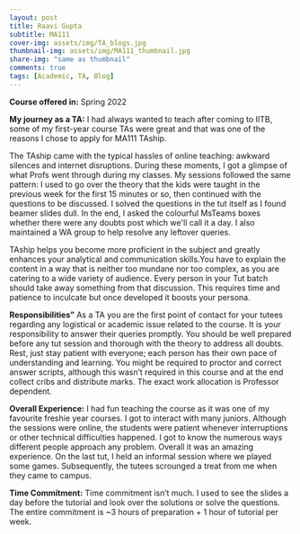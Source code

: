```yaml
---
layout: post
title: Raavi Gupta
subtitle: MA111
cover-img: assets/img/TA_blogs.jpg
thumbnail-img: assets/img/MA111_thumbnail.jpg
share-img: "same as thumbnail"
comments: true
tags: [Academic, TA, Blog]
---
```



**Course offered in:**
Spring 2022 


**My journey as a TA:**
I had always wanted to teach after coming to IITB, some of my first-year course TAs were great and that was one of the reasons I chose to apply for MA111 TAship.


The TAship came with the typical hassles of online teaching: awkward silences and internet disruptions. During these moments, I got a glimpse of what Profs went through during my classes. My sessions followed the same pattern: I used to go over the theory that the kids were taught in the previous week for the first 15 minutes or so, then continued with the questions to be discussed.
I solved the questions in the tut itself as I found beamer slides dull. In the end, I asked the colourful MsTeams boxes whether there were any doubts post which we'll call it a day. I also maintained a WA group to help resolve any leftover queries.


TAship helps you become more proficient in the subject and greatly enhances your analytical and communication skills.You have to explain the content in a way that is neither too mundane nor too complex, as you are catering to a wide variety of audience. Every person in your Tut batch should take away something from that discussion. This requires time and patience to inculcate but once developed it boosts your persona.


**Responsibilities”**
As a TA you are the first point of contact for your tutees regarding any logistical or academic issue related to the course. It is your responsibility to answer their queries promptly. You should be well prepared before any tut session and thorough with the theory to address all doubts. Rest, just stay patient with everyone; each person has their own pace of understanding and learning. 
You might be required to proctor and correct answer scripts, although this wasn’t required in this course and at the end collect cribs and distribute marks. The exact work allocation is Professor dependent.




**Overall Experience:**
I had fun teaching the course as it was one of my favourite freshie year courses. I got to interact with many juniors. Although the sessions were online, the students were patient whenever interruptions or other technical difficulties happened. I got to know the numerous ways different people approach any problem. Overall it was an amazing experience. On the last tut, I held an informal session where we played some games. Subsequently, the tutees scrounged a treat from me when they came to campus.


**Time Commitment:**
Time commitment isn’t much. I used to see the slides a day before the tutorial and look over the solutions or solve the questions. The entire commitment is ~3 hours of preparation + 1 hour of tutorial per week.
